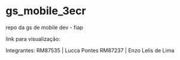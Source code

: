 # gs_mobile_3ecr
repo da gs de mobile dev - fiap

link para visualização: 

Integrantes: 
RM87535 | Lucca Pontes
RM87237 | Enzo Lelis de Lima

